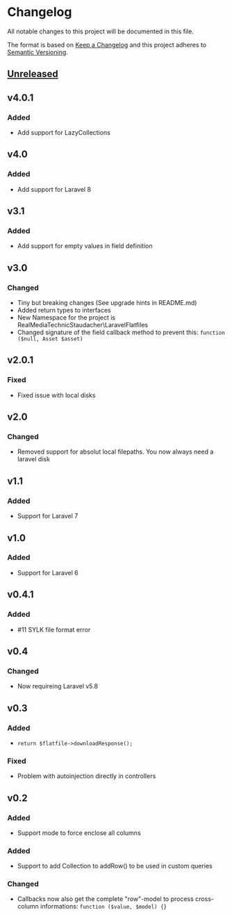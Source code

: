 # Changelog
All notable changes to this project will be documented in this file.

The format is based on [Keep a Changelog](http://keepachangelog.com/en/1.0.0/)
and this project adheres to [Semantic Versioning](http://semver.org/spec/v2.0.0.html).

## [Unreleased]

## v4.0.1
### Added
- Add support for LazyCollections

## v4.0
### Added
- Add support for Laravel 8

## v3.1
### Added
- Add support for empty values in field definition

## v3.0
### Changed
- Tiny but breaking changes (See upgrade hints in README.md)
- Added return types to interfaces
- New Namespace for the project is RealMediaTechnicStaudacher\LaravelFlatfiles
- Changed signature of the field callback method to prevent this: `function ($null, Asset $asset)`

## v2.0.1
### Fixed
- Fixed issue with local disks

## v2.0
### Changed
- Removed support for absolut local filepaths. You now always need a laravel disk

## v1.1
### Added
- Support for Laravel 7

## v1.0
### Added
- Support for Laravel 6

## v0.4.1
### Added
- #11 SYLK file format error

## v0.4
### Changed
- Now requireing Laravel v5.8

## v0.3
### Added
- ```return $flatfile->downloadResponse();```

### Fixed
- Problem with autoinjection directly in controllers

## v0.2
### Added
- Support mode to force enclose all columns

### Added
- Support to add Collection to addRow() to be used in custom queries

### Changed
- Callbacks now also get the complete "row"-model to process cross-column informations: `function ($value, $model) {}`

[Unreleased]: https://github.com/real-media-technic-staudacher/laravel-flatfiles/commits/master
